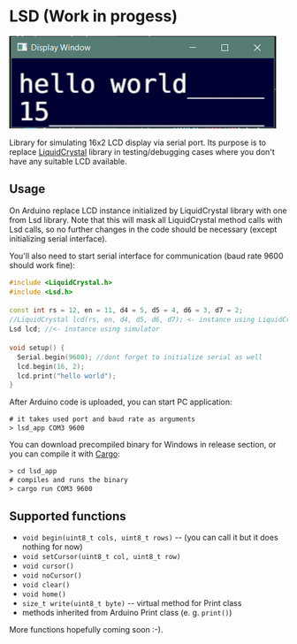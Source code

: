 # LSD (Work in progess)

![alt text](https://raw.githubusercontent.com/ggljzr/Lsd/master/lsd_app/lsd_app.png "Lsd app screenshot")

Library for simulating 16x2 LCD display via serial port. Its purpose is to replace [LiquidCrystal](https://www.arduino.cc/en/Reference/LiquidCrystal) library in testing/debugging cases where you don't have any suitable LCD available.

## Usage

On Arduino replace LCD instance initialized by LiquidCrystal library with one from Lsd library. Note that this will mask all LiquidCrystal method calls with Lsd calls, so no further changes in the code should be necessary (except initializing serial interface).  

You'll also need to start serial interface for communication (baud rate 9600 should work fine):

```c++
#include <LiquidCrystal.h>
#include <Lsd.h>

const int rs = 12, en = 11, d4 = 5, d5 = 4, d6 = 3, d7 = 2;
//LiquidCrystal lcd(rs, en, d4, d5, d6, d7); <- instance using LiquidCrystal;
Lsd lcd; //<- instance using simulator

void setup() { 
  Serial.begin(9600); //dont forget to initialize serial as well 
  lcd.begin(16, 2);
  lcd.print("hello world");
}
```

After Arduino code is uploaded, you can start PC application:

```
# it takes used port and baud rate as arguments
> lsd_app COM3 9600
```

You can download precompiled binary for Windows in release section, or you can compile it with [Cargo](https://doc.rust-lang.org/cargo/):

```
> cd lsd_app
# compiles and runs the binary
> cargo run COM3 9600
```

## Supported functions

* `void begin(uint8_t cols, uint8_t rows)` -- (you can call it but it does nothing for now)
* `void setCursor(uint8_t col, uint8_t row)`
* `void cursor()`
* `void noCursor()`
* `void clear()`
* `void home()`
* `size_t write(uint8_t byte)` -- virtual method for Print class
* methods inherited from Arduino Print class (e. g. `print()`)

More functions hopefully coming soon :-).